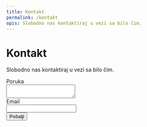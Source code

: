 ```yaml
---
title: Kontakt
permalink: /kontakt
opis: Slobodno nas kontaktiraj u vezi sa bilo čim.
---
```


# Kontakt

Slobodno nas kontaktiraj u vezi sa bilo čim.

<!-- <address>
  <p><span class="">✉</span> Email: info&#x40;skolakoda.org</p>

  <p><span class="">☖</span> Adresa: Čumićevo sokače 2 (<i>Belgrade Design District</i>, I sprat, lokal 87), Terazije, Beograd.</p>

  p><span class="">✆</span> Telefon: <a href="tel:+381659777253">065/9777-253</a></p
</address>

<iframe src="https://www.google.com/maps/embed?pb=!1m18!1m12!1m3!1d5660.624866112643!2d20.457315554923085!3d44.81519928809923!2m3!1f0!2f0!3f0!3m2!1i1024!2i768!4f13.1!3m3!1m2!1s0x0%3A0x2616eb09b1da1c23!2s%C5%A0kola+koda!5e0!3m2!1sen!2srs!4v1553377921234" width="600" height="450" frameborder="0" style="border:0" allowfullscreen></iframe> -->

<!-- ## Poslovni podaci

PIB: 110218433

Broj računa: 160-494199-27

Paypal (isključivo za donacije): <a href="https://www.paypal.me/skolakoda/10">paypal.me</a> -->

<!-- ## Ostavi poruku -->

<form action="https://formspree.io/mudroljub@gmail.com" method="POST">
  <label for="poruka">Poruka</label><br>
  <textarea name="poruka" id="poruka" required></textarea><br>
  <label for="email">Email</label><br>
  <input type="email" name="email" id="email" required><br>
  <button class="full" type="submit">Pošalji</button>
</form>
